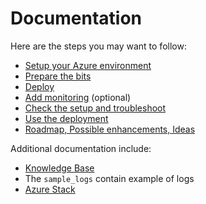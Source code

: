 # Documentation

Here are the steps you may want to follow:

- [Setup your Azure environment](env.md)
- [Prepare the bits](bits.md)
- [Deploy](deploy.md)
- [Add monitoring](monitoring.md) (optional)
- [Check the setup and troubleshoot](check.md)
- [Use the deployment](use.md)
- [Roadmap, Possible enhancements, Ideas](roadmap.md)

Additional documentation include:
- [Knowledge Base](KB.md)
- The `sample_logs` contain example of logs
- [Azure Stack](stack.md)